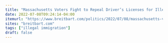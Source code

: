 ```yaml
---
title: "Massachusetts Voters Fight to Repeal Driver’s Licenses for Illegal Aliens"
date: 2022-07-08T09:24:14-04:00
itemurl: "https://www.breitbart.com/politics/2022/07/08/massachusetts-voters-fight-to-repeal-drivers-licenses-for-illegal-aliens/"
sites: "breitbart.com"
tags: ["illegal immigration"]
draft: false
---
```


